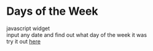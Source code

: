 # Days of the Week
 javascript widget  
 input any date and find out what day of the week it was  
 try it out [here](https://lil-miss-saigon.github.io/DaysOfTheWeek/)
